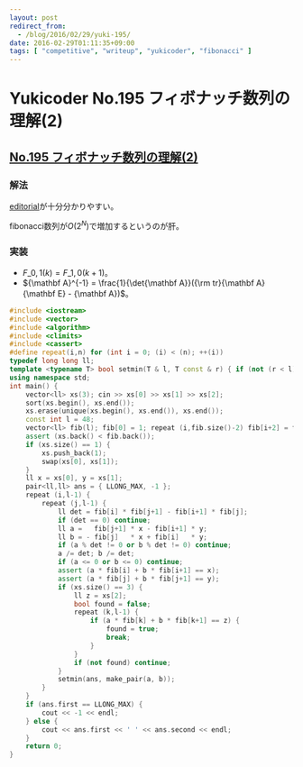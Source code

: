 ```yaml
---
layout: post
redirect_from:
  - /blog/2016/02/29/yuki-195/
date: 2016-02-29T01:11:35+09:00
tags: [ "competitive", "writeup", "yukicoder", "fibonacci" ]
---
```


# Yukicoder No.195 フィボナッチ数列の理解(2)

## [No.195 フィボナッチ数列の理解(2)](http://yukicoder.me/problems/382)

### 解法

[editorial](http://kmjp.hatenablog.jp/entry/2015/04/27/0930)が十分分かりやすい。

fibonacci数列が$O(2^N)$で増加するというのが肝。

### 実装

-   $F\_{0,1}(k) = F\_{1,0}(k+1)$。
-   ${\mathbf A}^{-1} = \frac{1}{\det{\mathbf A}}({\rm tr}{\mathbf A}{\mathbf E} - {\mathbf A})$。

``` c++
#include <iostream>
#include <vector>
#include <algorithm>
#include <climits>
#include <cassert>
#define repeat(i,n) for (int i = 0; (i) < (n); ++(i))
typedef long long ll;
template <typename T> bool setmin(T & l, T const & r) { if (not (r < l)) return false; l = r; return true; }
using namespace std;
int main() {
    vector<ll> xs(3); cin >> xs[0] >> xs[1] >> xs[2];
    sort(xs.begin(), xs.end());
    xs.erase(unique(xs.begin(), xs.end()), xs.end());
    const int l = 48;
    vector<ll> fib(l); fib[0] = 1; repeat (i,fib.size()-2) fib[i+2] = fib[i] + fib[i+1];
    assert (xs.back() < fib.back());
    if (xs.size() == 1) {
        xs.push_back(1);
        swap(xs[0], xs[1]);
    }
    ll x = xs[0], y = xs[1];
    pair<ll,ll> ans = { LLONG_MAX, -1 };
    repeat (i,l-1) {
        repeat (j,l-1) {
            ll det = fib[i] * fib[j+1] - fib[i+1] * fib[j];
            if (det == 0) continue;
            ll a =   fib[j+1] * x - fib[i+1] * y;
            ll b = - fib[j]   * x + fib[i]   * y;
            if (a % det != 0 or b % det != 0) continue;
            a /= det; b /= det;
            if (a <= 0 or b <= 0) continue;
            assert (a * fib[i] + b * fib[i+1] == x);
            assert (a * fib[j] + b * fib[j+1] == y);
            if (xs.size() == 3) {
                ll z = xs[2];
                bool found = false;
                repeat (k,l-1) {
                    if (a * fib[k] + b * fib[k+1] == z) {
                        found = true;
                        break;
                    }
                }
                if (not found) continue;
            }
            setmin(ans, make_pair(a, b));
        }
    }
    if (ans.first == LLONG_MAX) {
        cout << -1 << endl;
    } else {
        cout << ans.first << ' ' << ans.second << endl;
    }
    return 0;
}
```
